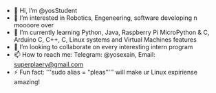 - 👋 Hi, I’m @yosStudent
- 👀 I’m interested in Robotics, Engeneering, software developing n moooore over
- 🌱 I’m currently learning Python, Java, Raspberry Pi MicroPython & C, Arduino C, C++, C, Linux systems and Virtual Machines features
- 💞️ I’m looking to collaborate on every interesting intern program
- 📫 How to reach me: Telegram: @yosexain, Email: superplaery@gmail.com
- ⚡ Fun fact: '''sudo alias = "pleas"''' will make ur Linux expiriense amazing!

<!---
yosStudent/yosStudent is a ✨ special ✨ repository because its `README.md` (this file) appears on your GitHub profile.
You can click the Preview link to take a look at your changes.
--->
